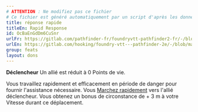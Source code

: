 ```yaml
---
# ATTENTION : Ne modifiez pas ce fichier
# Ce fichier est généré automatiquement par un script d'après les données du module Foundry VTT officiel et de sa traduction
title: réponse rapide
titleEn: Rapid Response
id: OcBaEnGdDm6CuSnr
urlFr: https://gitlab.com/pathfinder-fr/foundryvtt-pathfinder2-fr/-/blob/master/data/feats/OcBaEnGdDm6CuSnr.htm
urlEn: https://gitlab.com/hooking/foundry-vtt---pathfinder-2e/-/blob/master/packs/data/feats.db/rapid-response.json
group: feats
layout: dons
---
```

**Déclencheur** Un allié est réduit à 0 Points de vie.

Vous travaillez rapidement et efficacement en période de danger pour fournir l'assistance nécessaire. Vous [Marchez rapidement](../actions/marcher-rapidement.md) vers l'allié déclencheur. Vous obtenez un bonus de circonstance de + 3 m à votre Vitesse durant ce déplacement.


